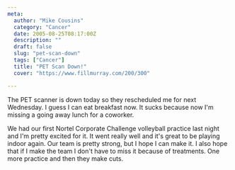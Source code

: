 ```yaml
---
meta:
  author: "Mike Cousins"
  category: "Cancer"
  date: 2005-08-25T08:17:00Z
  description: ""
  draft: false
  slug: "pet-scan-down"
  tags: ["Cancer"]
  title: "PET Scan Down!"
  cover: "https://www.fillmurray.com/200/300"

---
```


The PET scanner is down today so they rescheduled me for next Wednesday. I guess
I can eat breakfast now. It sucks because now I'm missing a going away lunch for
a coworker.

We had our first Nortel Corporate Challenge volleyball practice last night and
I'm pretty excited for it. It went really well and it's great to be playing
indoor again. Our team is pretty strong, but I hope I can make it. I also hope
that if I make the team I don't have to miss it because of treatments. One more
practice and then they make cuts.